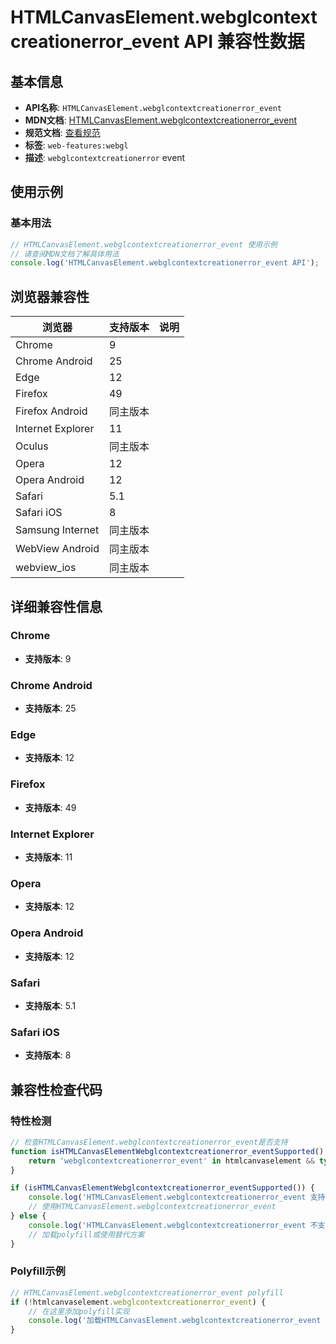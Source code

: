# HTMLCanvasElement.webglcontextcreationerror_event API 兼容性数据

## 基本信息

- **API名称**: `HTMLCanvasElement.webglcontextcreationerror_event`
- **MDN文档**: [HTMLCanvasElement.webglcontextcreationerror_event](https://developer.mozilla.org/docs/Web/API/HTMLCanvasElement/webglcontextcreationerror_event)
- **规范文档**: [查看规范](https://registry.khronos.org/webgl/specs/latest/1.0/#5.15.4)
- **标签**: `web-features:webgl`
- **描述**: `webglcontextcreationerror` event

## 使用示例

### 基本用法

```javascript
// HTMLCanvasElement.webglcontextcreationerror_event 使用示例
// 请查阅MDN文档了解具体用法
console.log('HTMLCanvasElement.webglcontextcreationerror_event API');
```

## 浏览器兼容性

| 浏览器 | 支持版本 | 说明 |
|--------|----------|------|
| Chrome | 9 |  |
| Chrome Android | 25 |  |
| Edge | 12 |  |
| Firefox | 49 |  |
| Firefox Android | 同主版本 |  |
| Internet Explorer | 11 |  |
| Oculus | 同主版本 |  |
| Opera | 12 |  |
| Opera Android | 12 |  |
| Safari | 5.1 |  |
| Safari iOS | 8 |  |
| Samsung Internet | 同主版本 |  |
| WebView Android | 同主版本 |  |
| webview_ios | 同主版本 |  |

## 详细兼容性信息

### Chrome

- **支持版本**: 9

### Chrome Android

- **支持版本**: 25

### Edge

- **支持版本**: 12

### Firefox

- **支持版本**: 49

### Internet Explorer

- **支持版本**: 11

### Opera

- **支持版本**: 12

### Opera Android

- **支持版本**: 12

### Safari

- **支持版本**: 5.1

### Safari iOS

- **支持版本**: 8

## 兼容性检查代码

### 特性检测

```javascript
// 检查HTMLCanvasElement.webglcontextcreationerror_event是否支持
function isHTMLCanvasElementWebglcontextcreationerror_eventSupported() {
    return 'webglcontextcreationerror_event' in htmlcanvaselement && typeof htmlcanvaselement.webglcontextcreationerror_event === 'function';
}

if (isHTMLCanvasElementWebglcontextcreationerror_eventSupported()) {
    console.log('HTMLCanvasElement.webglcontextcreationerror_event 支持');
    // 使用HTMLCanvasElement.webglcontextcreationerror_event
} else {
    console.log('HTMLCanvasElement.webglcontextcreationerror_event 不支持，需要polyfill');
    // 加载polyfill或使用替代方案
}
```

### Polyfill示例

```javascript
// HTMLCanvasElement.webglcontextcreationerror_event polyfill
if (!htmlcanvaselement.webglcontextcreationerror_event) {
    // 在这里添加polyfill实现
    console.log('加载HTMLCanvasElement.webglcontextcreationerror_event polyfill');
}
```

